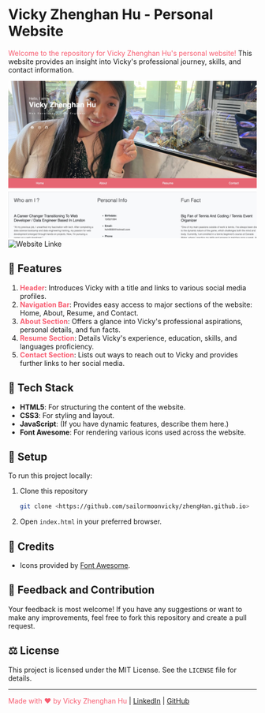 # Vicky Zhenghan Hu - Personal Website

<span style="color: #F85C70;">Welcome to the repository for Vicky Zhenghan Hu's personal website!</span> This website provides an insight into Vicky's professional journey, skills, and contact information.

![Website Screenshot](/assets/imgs/Screenshot.jpg)
![Website Linke](https://sailormoonvicky.github.io/)

## 🌈 Features

1. **<span style="color: #F85C70;">Header</span>**: Introduces Vicky with a title and links to various social media profiles.
2. **<span style="color: #F85C70;">Navigation Bar</span>**: Provides easy access to major sections of the website: Home, About, Resume, and Contact.
3. **<span style="color: #F85C70;">About Section</span>**: Offers a glance into Vicky's professional aspirations, personal details, and fun facts.
4. **<span style="color: #F85C70;">Resume Section</span>**: Details Vicky's experience, education, skills, and languages proficiency.
5. **<span style="color: #F85C70;">Contact Section</span>**: Lists out ways to reach out to Vicky and provides further links to her social media.

## 🎨 Tech Stack

- **HTML5**: For structuring the content of the website.
- **CSS3**: For styling and layout.
- **JavaScript**: (If you have dynamic features, describe them here.)
- **Font Awesome**: For rendering various icons used across the website.

## 🚀 Setup

To run this project locally:

1. Clone this repository
    ```bash
    git clone <https://github.com/sailormoonvicky/zhengHan.github.io>
    ```
2. Open `index.html` in your preferred browser.

## 🙌 Credits

- Icons provided by [Font Awesome](https://fontawesome.com/).

## 💌 Feedback and Contribution

Your feedback is most welcome! If you have any suggestions or want to make any improvements, feel free to fork this repository and create a pull request.

## ⚖️ License

This project is licensed under the MIT License. See the `LICENSE` file for details.

---

<span style="color: #F85C70;">Made with ❤️ by Vicky Zhenghan Hu</span> | [LinkedIn](https://www.linkedin.com/in/zhenghan-hu/) | [GitHub](https://github.com/sailormoonvicky)
